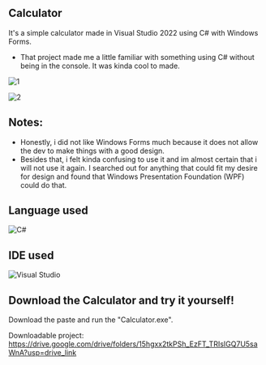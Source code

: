 ## Calculator

It's a simple calculator made in Visual Studio 2022 using C# with Windows Forms. 

- That project made me a little familiar with something using C# without being in the console. It was kinda cool to made.

![1](https://github.com/user-attachments/assets/373f0f71-8d12-4525-bcde-32982205a603)

![2](https://github.com/user-attachments/assets/53f9d895-1ea2-48fd-8536-460884c49253)


## Notes:
- Honestly, i did not like Windows Forms much because it does not allow the dev to make things with a good design. 
- Besides that, i felt kinda confusing to use it and im almost certain that i will not use it again. I searched out for anything that could fit my desire for design and found that Windows Presentation Foundation (WPF) could do that.

## Language used
![C#](https://img.shields.io/badge/c%23-%23239120.svg?style=for-the-badge&logo=c#&logoColor=white)

## IDE used
![Visual Studio](https://img.shields.io/badge/Visual%20Studio-5C2D91?style=for-the-badge&logo=visual-studio&logoColor=white)

## Download the Calculator and try it yourself!

Download the paste and run the "Calculator.exe".

Downloadable project:
https://drive.google.com/drive/folders/15hgxx2tkPSh_EzFT_TRIsIGQ7U5saWnA?usp=drive_link
